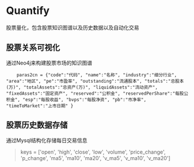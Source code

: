 # Quantify
股票量化，包含股票知识图谱以及历史数据以及自动化交易

## 股票关系可视化

通过Neo4j来构建股票市场的知识图谱

`    paras2cn = {"code":"代码",
                "name":"名称",
                "industry":"细分行业",
                "area":"地区",
                "pe":"市盈率",
                "outstanding":"流通股本",
                "totals":"总股本(万)",
                "totalAssets":"总资产(万)",
                "liquidAssets":"流动资产",
                "fixedAssets":"固定资产",
                "reserved":"公积金",
                "reservedPerShare":"每股公积金",
                "esp":"每股收益",
                "bvps":"每股净资",
                "pb":"市净率",
                "timeToMarket":"上市日期"
             }`

## 股票历史数据存储

通过Mysql结构化存储每日交易信息
>keys = ['open', 'high', 'close', 'low', 'volume', 'price_change', 'p_change', 'ma5', 'ma10', 'ma20', 'v_ma5', 'v_ma10', 'v_ma20']


